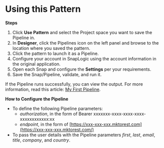 # Using this Pattern

**Steps**

1. Click **Use Pattern** and select the Project space you want to save the Pipeline in.
2. In **Designer**, click the Pipelines icon on the left panel and browse to the location where you saved the pattern.
3. Click the pattern to launch it as a Pipeline.
4. Configure your account in SnapLogic using the account information in the original application.
5. Open each Snap and configure the **Settings** per your requirements.
6. Save the Snap/Pipeline, validate, and run it.

If the Pipeline runs successfully, you can view the output. For more information, read this article: [My First Pipeline](https://docs-snaplogic.atlassian.net/wiki/spaces/SD/pages/1438412).



**How to Configure the Pipeline**

* To define the following Pipeline parameters:
  * _authorization_, in the form of Bearer xxxxxxx-xxxx-xxxx-xxxx-xxxxxxxxxxxx:xx
  * _endpoint_, in the form of [https://xxx-xxx-xxx.mktorest.com](https://xxx-xxx-xxx.mktorest.com/)
* To pass the user details with the Pipeline parameters _first_, _last_, _email_, _title_, _company_, and _country_.
